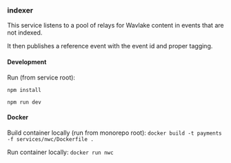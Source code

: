 ### indexer

This service listens to a pool of relays for Wavlake content in events that are not indexed.

It then publishes a reference event with the event id and proper tagging.

#### Development

Run (from service root):

`npm install`

`npm run dev`

#### Docker

Build container locally (run from monorepo root):
`docker build -t payments -f services/nwc/Dockerfile .`

Run container locally:
`docker run nwc`
